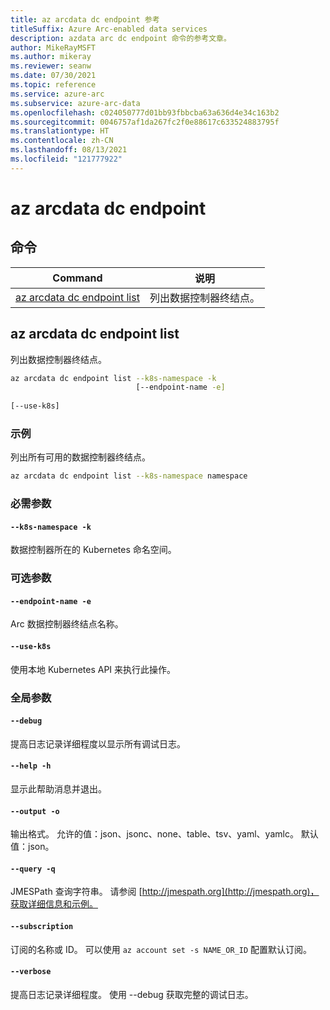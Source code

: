 ```yaml
---
title: az arcdata dc endpoint 参考
titleSuffix: Azure Arc-enabled data services
description: azdata arc dc endpoint 命令的参考文章。
author: MikeRayMSFT
ms.author: mikeray
ms.reviewer: seanw
ms.date: 07/30/2021
ms.topic: reference
ms.service: azure-arc
ms.subservice: azure-arc-data
ms.openlocfilehash: c024050777d01bb93fbbcba63a636d4e34c163b2
ms.sourcegitcommit: 0046757af1da267fc2f0e88617c633524883795f
ms.translationtype: HT
ms.contentlocale: zh-CN
ms.lasthandoff: 08/13/2021
ms.locfileid: "121777922"
---
```

# <a name="az-arcdata-dc-endpoint"></a>az arcdata dc endpoint
## <a name="commands"></a>命令
| Command | 说明|
| --- | --- |
[az arcdata dc endpoint list](#az-arcdata-dc-endpoint-list) | 列出数据控制器终结点。
## <a name="az-arcdata-dc-endpoint-list"></a>az arcdata dc endpoint list
列出数据控制器终结点。
```bash
az arcdata dc endpoint list --k8s-namespace -k 
                            [--endpoint-name -e]  
                            
[--use-k8s]
```
### <a name="examples"></a>示例
列出所有可用的数据控制器终结点。
```bash
az arcdata dc endpoint list --k8s-namespace namespace
```
### <a name="required-parameters"></a>必需参数
#### `--k8s-namespace -k`
数据控制器所在的 Kubernetes 命名空间。
### <a name="optional-parameters"></a>可选参数
#### `--endpoint-name -e`
Arc 数据控制器终结点名称。
#### `--use-k8s`
使用本地 Kubernetes API 来执行此操作。
### <a name="global-arguments"></a>全局参数
#### `--debug`
提高日志记录详细程度以显示所有调试日志。
#### `--help -h`
显示此帮助消息并退出。
#### `--output -o`
输出格式。  允许的值：json、jsonc、none、table、tsv、yaml、yamlc。  默认值：json。
#### `--query -q`
JMESPath 查询字符串。 请参阅 [http://jmespath.org](http://jmespath.org)，获取详细信息和示例。
#### `--subscription`
订阅的名称或 ID。 可以使用 `az account set -s NAME_OR_ID` 配置默认订阅。
#### `--verbose`
提高日志记录详细程度。 使用 --debug 获取完整的调试日志。
